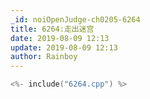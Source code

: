 ```yaml
---
_id: noiOpenJudge-ch0205-6264
title: 6264:走出迷宫
date: 2019-08-09 12:13
update: 2019-08-09 12:13
author: Rainboy
---
```


```c
<%- include("6264.cpp") %>
```

